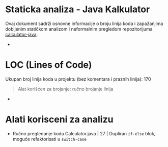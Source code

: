 # Staticka analiza - Java Kalkulator

Ovaj dokument sadrži osnovne informacije o broju linija koda i zapažanjima dobijenim statičkom analizom i neformalnim pregledom repozitorijuma [calculator-java](https://github.com/vladimir-dresevic/calculator-java).

-

# LOC (Lines of Code)

Ukupan broj linija koda u projektu (bez komentara i praznih linija): 170

> Alat korišćen za brojanje: ručno brojanje linija

-

# Alati korisceni za analizu

- Ručno pregledanje koda
 Calculator.java  | 27     | Dupliran `if-else` blok, moguće refaktorisati u `switch-case` 
